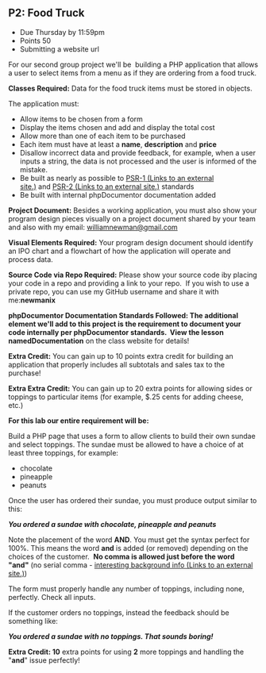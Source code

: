 ## P2: Food Truck

- Due Thursday by 11:59pm 
- Points 50 
- Submitting a website url

For our second group project we'll be  building a PHP application that allows a user to select items from a menu as if they are ordering from a food truck.

**Classes Required:** Data for the food truck items must be stored in objects.

The application must:

- Allow items to be chosen from a form
- Display the items chosen and add and display the total cost
- Allow more than one of each item to be purchased
- Each item must have at least a **name**, **description** and **price**
- Disallow incorrect data and provide feedback, for example, when a user inputs a string, the data is not processed and the user is informed of the mistake.
- Be built as nearly as possible to [PSR-1 (Links to an external site.)](http://www.php-fig.org/psr/psr-1/) and [PSR-2 (Links to an external site.)](http://www.php-fig.org/psr/psr-2/) standards
- Be built with internal phpDocumentor documentation added

**Project Document:** Besides a working application, you must also show your program design pieces visually on a project document shared by your team and also with my email: [williamnewman@gmail.com](mailto:williamnewman@gmail.com)

**Visual Elements Required:** Your program design document should identify an IPO chart and a flowchart of how the application will operate and process data.

**Source Code via Repo Required:** Please show your source code iby placing your code in a repo and providing a link to your repo.  If you wish to use a private repo, you can use my GitHub username and share it with me:**newmanix**

**phpDocumentor Documentation Standards Followed: **The additional element we'll add to this project is the requirement to document your code internally per phpDocumentor standards.  View the lesson named**Documentation** on the class website for details!

**Extra Credit:** You can gain up to 10 points extra credit for building an application that properly includes all subtotals and sales tax to the purchase!

**Extra Extra Credit:** You can gain up to 20 extra points for allowing sides or toppings to particular items (for example, $.25 cents for adding cheese, etc.)



**For this lab our entire requirement will be:**

Build a PHP page that uses a form to allow clients to build their own sundae and select toppings. The sundae must be allowed to have a choice of at least three toppings, for example:

- chocolate
- pineapple
- peanuts

Once the user has ordered their sundae, you must produce output similar to this:

**_You ordered a sundae with chocolate, pineapple and peanuts_**

Note the placement of the word **AND**. You must get the syntax perfect for 100%. This means the word **and** is added (or removed) depending on the choices of the customer.  **No comma is allowed just before the word "and"** (no serial comma - [interesting background info (Links to an external site.)](http://answers.yahoo.com/question/index?qid=20080725094337AA3f833))

The form must properly handle any number of toppings, including none, perfectly. Check all inputs.

If the customer orders no toppings, instead the feedback should be something like:

**_You ordered a sundae with no toppings. That sounds boring!_**

**Extra Credit: 10** extra points for using **2** more toppings and handling the "**and**" issue perfectly!

